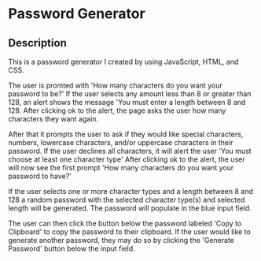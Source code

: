 # Password Generator

## Description
This is a password generator I created by using JavaScript, HTML, and CSS. 

The user is promted with 'How many characters do you want your password to be?' If the user selects any amount less than 8 or greater than 128, an alert shows the message 'You must enter a length between 8 and 128. After clicking ok to the alert, the page asks the user how many characters they want again.

After that it prompts the user to ask if they would like special characters, numbers, lowercase characters, and/or uppercase characters in their password. If the user declines all characters, it will alert the user 'You must choose at least one character type' After clicking ok to the alert, the user will now see the first prompt 'How many characters do you want your password to have?'

If the user selects one or more character types and a length between 8 and 128 a random password with the selected character type(s) and selected length will be generated. The password will populate in the blue input field. 

The user can then click the button below the password labeled 'Copy to Clipboard' to copy the password to their clipboard. If the user would like to generate another password, they may do so by clicking the 'Generate Password' button below the input field.